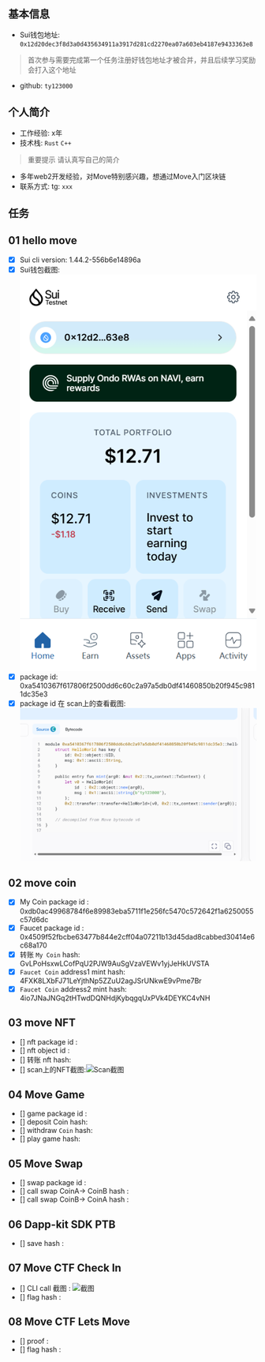 ## 基本信息
- Sui钱包地址: `0x12d20dec3f8d3a0d435634911a3917d281cd2270ea07a603eb4187e9433363e8`
> 首次参与需要完成第一个任务注册好钱包地址才被合并，并且后续学习奖励会打入这个地址
- github: `ty123000`

## 个人简介
- 工作经验: x年
- 技术栈: `Rust` `C++`
> 重要提示 请认真写自己的简介
- 多年web2开发经验，对Move特别感兴趣，想通过Move入门区块链
- 联系方式: tg: `xxx` 

## 任务

##   01 hello move  
- [x] Sui cli version: 1.44.2-556b6e14896a
- [x] Sui钱包截图: ![Sui钱包截图](./images/task1-1.png)
- [x] package id: 0xa5410367f617806f2500dd6c60c2a97a5db0df41460850b20f945c9811dc35e3
- [x] package id 在 scan上的查看截图:![Scan截图](./images/task1-2.png)

##   02 move coin
- [x] My Coin package id : 0xdb0ac49968784f6e89983eba5711f1e256fc5470c572642f1a6250055c57d6dc
- [x] Faucet package id : 0x4509f52fbcbe63477b844e2cff04a07211b13d45dad8cabbed30414e6c68a170
- [x] 转账 `My Coin` hash: GvLPoHsxwLCofPqU2PJW9AuSgVzaVEWv1yjJeHkUVSTA
- [x] `Faucet Coin` address1 mint hash: 4FXK8LXbFJ71LeYjthNp5ZZuU2agJSrUNkwE9vPme7Br
- [x] `Faucet Coin` address2 mint hash: 4io7JNaJNGq2tHTwdDQNHdjKybqgqUxPVk4DEYKC4vNH

##   03 move NFT
- [] nft package id :
- [] nft object id : 
- [] 转账 nft  hash:
- [] scan上的NFT截图:![Scan截图](./images/你的图片地址)

##   04 Move Game
- [] game package id :
- [] deposit Coin hash:
- [] withdraw `Coin` hash:
- [] play game hash:

##   05 Move Swap
- [] swap package id :
- [] call swap CoinA-> CoinB  hash :
- [] call swap CoinB-> CoinA  hash :

##   06 Dapp-kit SDK PTB
- [] save hash :

##   07 Move CTF Check In
- [] CLI call 截图 : ![截图](./images/你的图片地址)
- [] flag hash :

##   08 Move CTF Lets Move
- [] proof : 
- [] flag hash :

